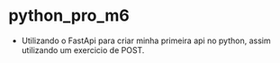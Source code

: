# python_pro_m6

* Utilizando o FastApi para criar minha primeira api no python, assim utilizando um exercicio de POST.